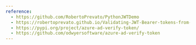 ```yaml
---
reference:
  - https://github.com/RobertoPrevato/PythonJWTDemo
  - https://robertoprevato.github.io/Validating-JWT-Bearer-tokens-from-Azure-AD-in-Python/
  - https://pypi.org/project/azure-ad-verify-token/
  - https://github.com/odwyersoftware/azure-ad-verify-token
---
```


